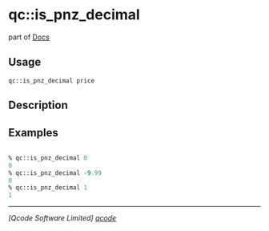 qc::is_pnz_decimal
==================

part of [Docs](.)

Usage
-----
`qc::is_pnz_decimal price`

Description
-----------


Examples
--------
```tcl

% qc::is_pnz_decimal 0
0
% qc::is_pnz_decimal -9.99
0
% qc::is_pnz_decimal 1
1
```

----------------------------------
*[Qcode Software Limited] [qcode]*

[qcode]: http://www.qcode.co.uk "Qcode Software"